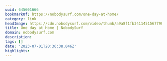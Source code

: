 ```yaml
---
uuid: 645601666
bookmarkOf: https://nobodysurf.com/one-day-at-home/
category: link
headImage: https://cdn.nobodysurf.com/video/thumb/a9a8f1fb3411451567790e14cc30dc51.png
title: One day at Home | NobodySurf
domain: nobodysurf.com
description:
tags: []
date: '2023-07-01T20:36:38.046Z'
highlights:
---
```



